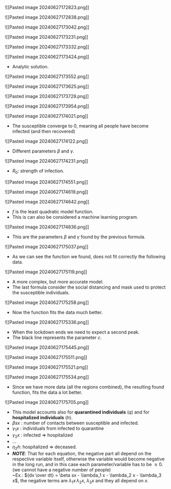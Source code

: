 ![[Pasted image 20240627172823.png]]

![[Pasted image 20240627172838.png]]

![[Pasted image 20240627173042.png]]

![[Pasted image 20240627173231.png]]

![[Pasted image 20240627173332.png]]

![[Pasted image 20240627173424.png]]
- Analytic solution.

![[Pasted image 20240627173552.png]]

![[Pasted image 20240627173625.png]]

![[Pasted image 20240627173729.png]]

![[Pasted image 20240627173954.png]]

![[Pasted image 20240627174021.png]]
- The susceptible converge to $0$, meaning all people have become infected (and then recovered)

![[Pasted image 20240627174122.png]]
- Different parameters $\beta$ and $\gamma$.

![[Pasted image 20240627174231.png]]
- $R_0$: strength of infection.

![[Pasted image 20240627174551.png]]

![[Pasted image 20240627174619.png]]

![[Pasted image 20240627174642.png]]
- $f$ is the least quadratic model function.
- This is can also be considered a machine learning program.

![[Pasted image 20240627174836.png]]
- This are the parameters $\beta$ and $\gamma$ found by the previous formula.

![[Pasted image 20240627175037.png]]
- As we can see the function we found, does not fit correctly the following data.

![[Pasted image 20240627175119.png]]
- A more complex, but more accurate model.
- The last formula consider the social distancing and mask used to protect the susceptible individuals.

![[Pasted image 20240627175258.png]]
- Now the function fits the data much better.

![[Pasted image 20240627175336.png]]
- When the lockdown ends we need to expect a second peak.
- The black line represents the parameter $c$.

![[Pasted image 20240627175445.png]]

![[Pasted image 20240627175511.png]]

![[Pasted image 20240627175521.png]]

![[Pasted image 20240627175534.png]]
- Since we have more data (all the regions combined), the resulting found function, fits the data a lot better.

![[Pasted image 20240627175705.png]]
- This model accounts also for **quarantined individuals** $(q)$ and for **hospitalized individuals** $(h)$.
- $\beta s x$ : number of contacts between susceptible and infected.
- $\gamma_1 x$ : individuals from infected to quarantine
- $\gamma_2 x$ : infected ⇒ hospitalized
- ...
- $\eta_2 h$: hospitalized ⇒ deceased.
- ***NOTE***: That for each equation, the negative part all depend on the respective variable itself, otherwise the variable would become negative in the long run, and in this case each parameter/variable has to be $\geq 0$. (we cannot have a negative number of people)<br>~Ex.: ${dx \over dt} = \beta sx - \lambda_1 x - \lambda_2 x - \lambda_3 x$, the negative terms are $\lambda_1 x \, \lambda_2 x ,\ \lambda_3 x$ and they all depend on $x$.
